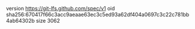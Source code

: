 version https://git-lfs.github.com/spec/v1
oid sha256:670417f66c3acc9aeaae63ec3c5ed93a62df404a0697c3c22c781bb4ab64302b
size 3062
